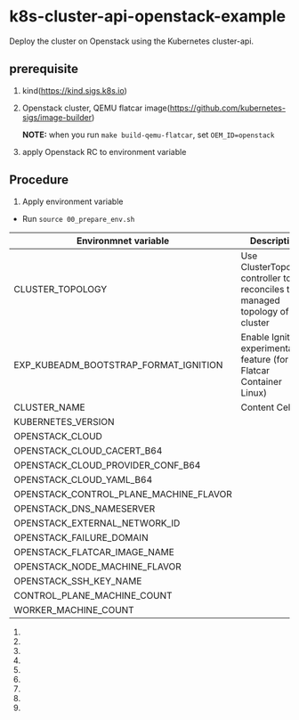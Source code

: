 # k8s-cluster-api-openstack-example

Deploy the cluster on Openstack using the Kubernetes cluster-api.

## prerequisite
1. kind(https://kind.sigs.k8s.io)
1. Openstack cluster, QEMU flatcar image(https://github.com/kubernetes-sigs/image-builder)

   <b>NOTE:</b> when you run ```make build-qemu-flatcar```, set ```OEM_ID=openstack```
1. apply Openstack RC to environment variable

## Procedure
1. Apply environment variable
- Run ```source 00_prepare_env.sh```


| Environmnet variable  | Description |
| --------------------- | ----------- |
| CLUSTER_TOPOLOGY | Use ClusterTopology controller to reconciles the managed topology of a cluster  |
| EXP_KUBEADM_BOOTSTRAP_FORMAT_IGNITION | Enable Ignition experimental feature (for Flatcar Container Linux) |
| CLUSTER_NAME | Content Cell  |
| KUBERNETES_VERSION |   |
| OPENSTACK_CLOUD |   |
| OPENSTACK_CLOUD_CACERT_B64 |   |
| OPENSTACK_CLOUD_PROVIDER_CONF_B64 |   |
| OPENSTACK_CLOUD_YAML_B64 |   |
| OPENSTACK_CONTROL_PLANE_MACHINE_FLAVOR |   |
| OPENSTACK_DNS_NAMESERVER |   |
| OPENSTACK_EXTERNAL_NETWORK_ID |   |
| OPENSTACK_FAILURE_DOMAIN |   |
| OPENSTACK_FLATCAR_IMAGE_NAME |   |
| OPENSTACK_NODE_MACHINE_FLAVOR |   |
| OPENSTACK_SSH_KEY_NAME |   |
| CONTROL_PLANE_MACHINE_COUNT |   |
| WORKER_MACHINE_COUNT |   |



1.
1.
1.
1.
1.
1.
1.
1.
1.
